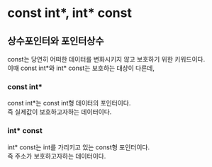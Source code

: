 # const int*, int* const
## 상수포인터와 포인터상수

const는 당연히 어떠한 데이터를 변화시키지 않고 보호하기 위한 키워드이다.   
이때 const int\*와 int\* const는 보호하는 대상이 다른데,   

### const int*
const int\*는 const int형 데이터의 포인터이다.   
즉 실제값이 보호하고자하는 데이터이다.

### int* const
int* const는 int를 가리키고 있는 const형 포인터이다.   
즉 주소가 보호하고자하는 데이터이다.
